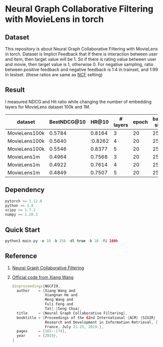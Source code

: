# Neural Graph  Collaborative Filtering with MovieLens in torch

## Dataset

This repository is about Neural Graph  Collaborative Filtering with MovieLens in torch. Dataset is  Implict Feedback that If there is interaction between user and item, then target value will be 1.  So if there is rating value between user and movie, then target value is 1, otherwise 0. For negative sampling, ratio between positive feedback and negative feedback is 1:4 in trainset, and 1:99 in testset. (these ratios are same as [NCF](https://github.com/changhyeonnam/NCF) setting)

## Result

I measured NDCG and Hit ratio while changing the number of embedding layers for MovieLens dataset 100k and 1M.

| dataset | BestNDCG@10 | HR@10 | # layers | epoch | batch size |
| --- | --- | --- | --- | --- | --- |
| MovieLens100k | 0.5784 | 0.8164 | 3 | 20 | 256 |
| MovieLens100k | 0.5640 | :0.8262 | 4 | 20 | 256 |
| MovieLens100k | 0.5546 | 0.8377 | 5 | 20 | 256 |
| MovieLens1m | 0.4964 | 0.7568 | 3 | 20 | 256 |
| MovieLens1m | 0.4922 | 0.7614 | 4 | 20 | 256 |
| MovieLens1m | 0.4849 | 0.7507 | 5 | 20 | 256 |

## Dependency

```java
pytorch >= 1.12.0
python >= 3.8
scipy >= 1.7.1
numpy >= 1.20.3
```

## Quick Start

```java
python3 main.py -e 10 -b 256 -dl true -k 10 -fi 100k
```

## Reference

1. [Neural Graph  Collaborative Filtering](https://arxiv.org/abs/1905.08108)
2. [Official code from Xiang Wang](https://github.com/xiangwang1223/neural_graph_collaborative_filtering)
    
    ```java
    @inproceedings{NGCF19,
      author    = {Xiang Wang and
                   Xiangnan He and
                   Meng Wang and
                   Fuli Feng and
                   Tat{-}Seng Chua},
      title     = {Neural Graph Collaborative Filtering},
      booktitle = {Proceedings of the 42nd International {ACM} {SIGIR} Conference on
                   Research and Development in Information Retrieval, {SIGIR} 2019, Paris,
                   France, July 21-25, 2019.},
      pages     = {165--174},
      year      = {2019},
    }
    ```